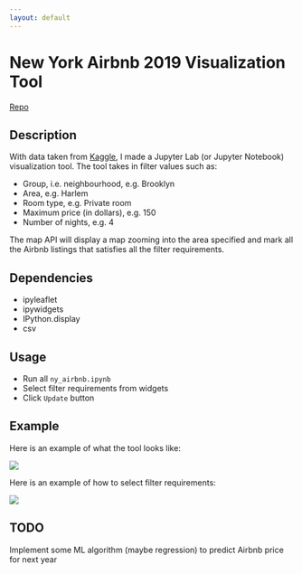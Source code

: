 ```yaml
---
layout: default
---
```


# New York Airbnb 2019 Visualization Tool 
[Repo](https://github.com/phamminhquan/newyork_airbnb_2019)

## Description

With data taken from [Kaggle](https://www.kaggle.com/dgomonov/new-york-city-airbnb-open-data), I made a Jupyter Lab (or Jupyter Notebook) visualization tool. The tool takes in filter values such as:

* Group, i.e. neighbourhood, e.g. Brooklyn
* Area, e.g. Harlem
* Room type, e.g. Private room
* Maximum price (in dollars), e.g. 150
* Number of nights, e.g. 4

The map API will display a map zooming into the area specified and mark all the Airbnb listings that satisfies all the filter requirements.

## Dependencies

* ipyleaflet
* ipywidgets
* IPython.display
* csv

## Usage

* Run all `ny_airbnb.ipynb`
* Select filter requirements from widgets
* Click `Update` button

## Example
Here is an example of what the tool looks like:

![](./example.png)

Here is an example of how to select filter requirements:

![](./example.gif)

## TODO
Implement some ML algorithm (maybe regression) to predict Airbnb price for next year
